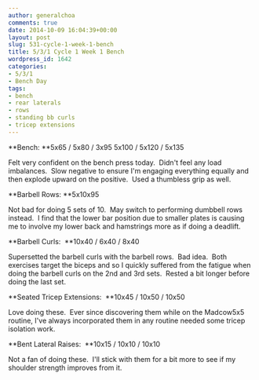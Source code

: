 ```yaml
---
author: generalchoa
comments: true
date: 2014-10-09 16:04:39+00:00
layout: post
slug: 531-cycle-1-week-1-bench
title: 5/3/1 Cycle 1 Week 1 Bench
wordpress_id: 1642
categories:
- 5/3/1
- Bench Day
tags:
- bench
- rear laterals
- rows
- standing bb curls
- tricep extensions
---
```


**Bench:
**5x65 / 5x80 / 3x95
5x100 / 5x120 / 5x135

Felt very confident on the bench press today.  Didn't feel any load imbalances.  Slow negative to ensure I'm engaging everything equally and then explode upward on the positive.  Used a thumbless grip as well.

**Barbell Rows: **5x10x95

Not bad for doing 5 sets of 10.  May switch to performing dumbbell rows instead.  I find that the lower bar position due to smaller plates is causing me to involve my lower back and hamstrings more as if doing a deadlift.

**Barbell Curls:  **10x40 / 6x40 / 8x40

Supersetted the barbell curls with the barbell rows.  Bad idea.  Both exercises target the biceps and so I quickly suffered from the fatigue when doing the barbell curls on the 2nd and 3rd sets.  Rested a bit longer before doing the last set.

**Seated Tricep Extensions:  **10x45 / 10x50 / 10x50

Love doing these.  Ever since discovering them while on the Madcow5x5 routine, I've always incorporated them in any routine needed some tricep isolation work.

**Bent Lateral Raises:  **10x15 / 10x10 / 10x10

Not a fan of doing these.  I'll stick with them for a bit more to see if my shoulder strength improves from it.
